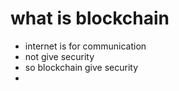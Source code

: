 # what is blockchain
- internet is for communication
- not give security 
- so blockchain give security
- 